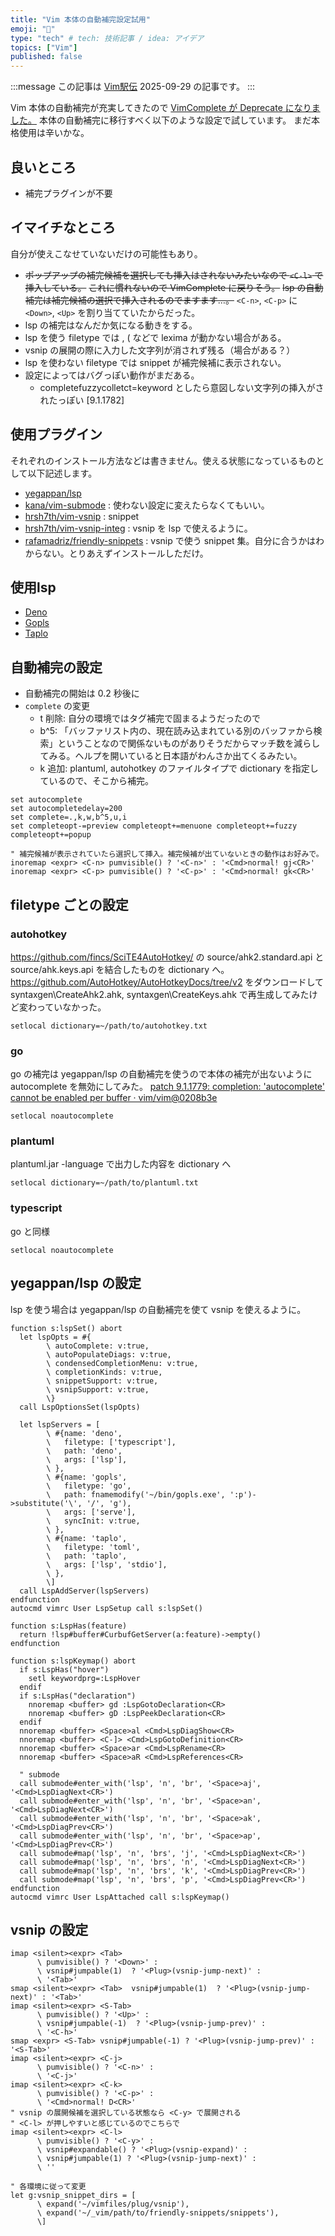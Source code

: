 ```yaml
---
title: "Vim 本体の自動補完設定試用"
emoji: "🦁"
type: "tech" # tech: 技術記事 / idea: アイデア
topics: ["Vim"]
published: false
---
```


:::message
この記事は [Vim駅伝](https://vim-jp.org/ekiden/) 2025-09-29 の記事です。
:::

Vim 本体の自動補完が充実してきたので [VimComplete が Deprecate になりました。](https://github.com/girishji/vimcomplete/commit/e60622ed084892321b96721edaa0a76c973afce8)
本体の自動補完に移行すべく以下のような設定で試しています。
まだ本格使用は辛いかな。

## 良いところ

- 補完プラグインが不要

## イマイチなところ

自分が使えこなせていないだけの可能性もあり。

- ~~ポップアップの補完候補を選択しても挿入はされないみたいなので `<C-l>` で挿入している。~~
  ~~これに慣れないので VimComplete に戻りそう。~~
  ~~lsp の自動補完は補完候補の選択で挿入されるのでますます…。~~
  `<C-n>`, `<C-p>` に `<Down>`, `<Up>` を割り当てていたからだった。
- lsp の補完はなんだか気になる動きをする。
- lsp を使う filetype では , ( などで lexima が動かない場合がある。
- vsnip の展開の際に入力した文字列が消されず残る（場合がある？）
- lsp を使わない filetype では snippet が補完候補に表示されない。
- 設定によってはバグっぽい動作がまだある。
  - completefuzzycolletct=keyword としたら意図しない文字列の挿入がされたっぽい [9.1.1782]

## 使用プラグイン

それぞれのインストール方法などは書きません。使える状態になっているものとして以下記述します。

- [yegappan/lsp](https://github.com/yegappan/lsp)
- [kana/vim-submode](https://github.com/kana/vim-submode) : 使わない設定に変えたらなくてもいい。
- [hrsh7th/vim-vsnip](https://github.com/hrsh7th/vim-vsnip) : snippet
- [hrsh7th/vim-vsnip-integ](https://github.com/hrsh7th/vim-vsnip-integ) : vsnip を lsp で使えるように。
- [rafamadriz/friendly-snippets](https://github.com/rafamadriz/friendly-snippets) : vsnip で使う snippet 集。自分に合うかはわからない。とりあえずインストールしただけ。

## 使用lsp

- [Deno](https://deno.com)
- [Gopls](https://go.dev/gopls/)
- [Taplo](https://taplo.tamasfe.dev/)

## 自動補完の設定

- 自動補完の開始は 0.2 秒後に
- `complete` の変更
  - t 削除: 自分の環境ではタグ補完で固まるようだったので
  - b^5: 「バッファリスト内の、現在読み込まれている別のバッファから検索」ということなので関係ないものがありそうだからマッチ数を減らしてみる。ヘルプを開いていると日本語がわんさか出てくるみたい。
  - k 追加: plantuml, autohotkey のファイルタイプで dictionary を指定しているので、そこから補完。

```Vim:vimrc
set autocomplete
set autocompletedelay=200
set complete=.,k,w,b^5,u,i
set completeopt-=preview completeopt+=menuone completeopt+=fuzzy completeopt+=popup

" 補完候補が表示されていたら選択して挿入。補完候補が出ていないときの動作はお好みで。
inoremap <expr> <C-n> pumvisible() ? '<C-n>' : '<Cmd>normal! gj<CR>'
inoremap <expr> <C-p> pumvisible() ? '<C-p>' : '<Cmd>normal! gk<CR>'
```

## filetype ごとの設定

### autohotkey

https://github.com/fincs/SciTE4AutoHotkey/ の source/ahk2.standard.api と source/ahk.keys.api を結合したものを dictionary へ。
https://github.com/AutoHotkey/AutoHotkeyDocs/tree/v2 をダウンロードして syntaxgen\CreateAhk2.ahk, syntaxgen\CreateKeys.ahk で再生成してみたけど変わっていなかった。

```Vim:~/_vim/after/ftplugin/autohotkey.vim
setlocal dictionary=~/path/to/autohotkey.txt
```

### go

go の補完は yegappan/lsp の自動補完を使うので本体の補完が出ないように autocomplete を無効にしてみた。
[patch 9.1.1779: completion: 'autocomplete' cannot be enabled per buffer · vim/vim@0208b3e](https://github.com/vim/vim/commit/0208b3e80a080740ff77a5661d0f65090e317d90)

```Vim:~/_vim/after/ftplugin/go.vim
setlocal noautocomplete
```

### plantuml

plantuml.jar -language で出力した内容を dictionary へ

```Vim:~/_vim/after/ftplugin/plantuml.vim
setlocal dictionary=~/path/to/plantuml.txt
```

### typescript

go と同様

```Vim:~/_vim/after/ftplugin/typescript.vim
setlocal noautocomplete
```

## yegappan/lsp の設定

lsp を使う場合は yegappan/lsp の自動補完を使て vsnip を使えるように。

```Vim:lsp.vim
function s:lspSet() abort
  let lspOpts = #{
        \ autoComplete: v:true,
        \ autoPopulateDiags: v:true,
        \ condensedCompletionMenu: v:true,
        \ completionKinds: v:true,
        \ snippetSupport: v:true,
        \ vsnipSupport: v:true,
        \}
  call LspOptionsSet(lspOpts)

  let lspServers = [
        \ #{name: 'deno',
        \   filetype: ['typescript'],
        \   path: 'deno',
        \   args: ['lsp'],
        \ },
        \ #{name: 'gopls',
        \   filetype: 'go',
        \   path: fnamemodify('~/bin/gopls.exe', ':p')->substitute('\', '/', 'g'),
        \   args: ['serve'],
        \   syncInit: v:true,
        \ },
        \ #{name: 'taplo',
        \   filetype: 'toml',
        \   path: 'taplo',
        \   args: ['lsp', 'stdio'],
        \ },
        \]
  call LspAddServer(lspServers)
endfunction
autocmd vimrc User LspSetup call s:lspSet()

function s:LspHas(feature)
  return !lsp#buffer#CurbufGetServer(a:feature)->empty()
endfunction

function s:lspKeymap() abort
  if s:LspHas("hover")
    setl keywordprg=:LspHover
  endif
  if s:LspHas("declaration")
    nnoremap <buffer> gd :LspGotoDeclaration<CR>
    nnoremap <buffer> gD :LspPeekDeclaration<CR>
  endif
  nnoremap <buffer> <Space>al <Cmd>LspDiagShow<CR>
  nnoremap <buffer> <C-]> <Cmd>LspGotoDefinition<CR>
  nnoremap <buffer> <Space>ar <Cmd>LspRename<CR>
  nnoremap <buffer> <Space>aR <Cmd>LspReferences<CR>

  " submode
  call submode#enter_with('lsp', 'n', 'br', '<Space>aj', '<Cmd>LspDiagNext<CR>')
  call submode#enter_with('lsp', 'n', 'br', '<Space>an', '<Cmd>LspDiagNext<CR>')
  call submode#enter_with('lsp', 'n', 'br', '<Space>ak', '<Cmd>LspDiagPrev<CR>')
  call submode#enter_with('lsp', 'n', 'br', '<Space>ap', '<Cmd>LspDiagPrev<CR>')
  call submode#map('lsp', 'n', 'brs', 'j', '<Cmd>LspDiagNext<CR>')
  call submode#map('lsp', 'n', 'brs', 'n', '<Cmd>LspDiagNext<CR>')
  call submode#map('lsp', 'n', 'brs', 'k', '<Cmd>LspDiagPrev<CR>')
  call submode#map('lsp', 'n', 'brs', 'p', '<Cmd>LspDiagPrev<CR>')
endfunction
autocmd vimrc User LspAttached call s:lspKeymap()
```

## vsnip の設定

```Vim:vsnip.vim
imap <silent><expr> <Tab>
      \ pumvisible() ? '<Down>' :
      \ vsnip#jumpable(1)  ? '<Plug>(vsnip-jump-next)' :
      \ '<Tab>'
smap <silent><expr> <Tab>  vsnip#jumpable(1)  ? '<Plug>(vsnip-jump-next)' : '<Tab>'
imap <silent><expr> <S-Tab>
      \ pumvisible() ? '<Up>' :
      \ vsnip#jumpable(-1)  ? '<Plug>(vsnip-jump-prev)' :
      \ '<C-h>'
smap <expr> <S-Tab> vsnip#jumpable(-1) ? '<Plug>(vsnip-jump-prev)' : '<S-Tab>'
imap <silent><expr> <C-j>
      \ pumvisible() ? '<C-n>' :
      \ '<C-j>'
imap <silent><expr> <C-k>
      \ pumvisible() ? '<C-p>' :
      \ '<Cmd>normal! D<CR>'
" vsnip の展開候補を選択している状態なら <C-y> で展開される
" <C-l> が押しやすいと感じているのでこちらで
imap <silent><expr> <C-l>
      \ pumvisible() ? '<C-y>' :
      \ vsnip#expandable() ? '<Plug>(vsnip-expand)' :
      \ vsnip#jumpable(1) ? '<Plug>(vsnip-jump-next)' :
      \ ''

" 各環境に従って変更
let g:vsnip_snippet_dirs = [
      \ expand('~/vimfiles/plug/vsnip'),
      \ expand('~/_vim/path/to/friendly-snippets/snippets'),
      \]
```
